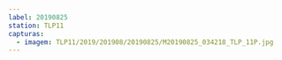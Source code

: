 ```yaml
---
label: 20190825
station: TLP11
capturas:
  - imagem: TLP11/2019/201908/20190825/M20190825_034218_TLP_11P.jpg
---
```

